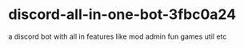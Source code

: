 # discord-all-in-one-bot-3fbc0a24
a discord bot with all in features like mod admin fun games util etc
